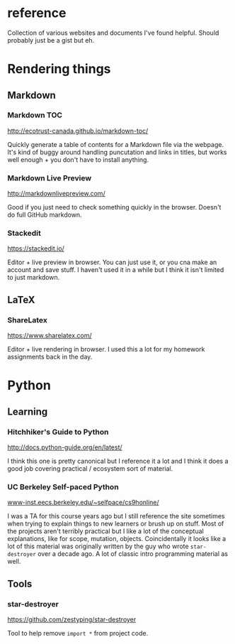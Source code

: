 # reference
Collection of various websites and documents I've found helpful. Should probably just be a gist but eh.

# Rendering things

## Markdown

### Markdown TOC

http://ecotrust-canada.github.io/markdown-toc/

Quickly generate a table of contents for a Markdown file via the webpage. It's kind of buggy around handling puncutation and links in titles, but works well enough + you don't have to install anything.

### Markdown Live Preview

http://markdownlivepreview.com/

Good if you just need to check something quickly in the browser. Doesn't do full GitHub markdown.

### Stackedit

https://stackedit.io/

Editor + live preview in browser. You can just use it, or you cna make an account and save stuff. I haven't used it in a while but I think it isn't limited to just markdown. 

## LaTeX

### ShareLatex

https://www.sharelatex.com/

Editor + live rendering in browser. I used this a lot for my homework assignments back in the day. 

# Python

## Learning

### Hitchhiker's Guide to Python

http://docs.python-guide.org/en/latest/

I think this one is pretty canonical but I reference it a lot and I think it does a good job covering practical / ecosystem sort of material.

### UC Berkeley Self-paced Python

www-inst.eecs.berkeley.edu/~selfpace/cs9honline/

I was a TA for this course years ago but I still reference the site sometimes when trying to explain things to new learners or brush up on stuff. Most of the projects aren't terribly practical but I like a lot of the conceptual explanations, like for scope, mutation, objects. Coincidentally it looks like a lot of this material was originally written by the guy who wrote `star-destroyer` over a decade ago. A lot of classic intro programming material as well.

## Tools

### star-destroyer

https://github.com/zestyping/star-destroyer

Tool to help remove `import *` from project code.

